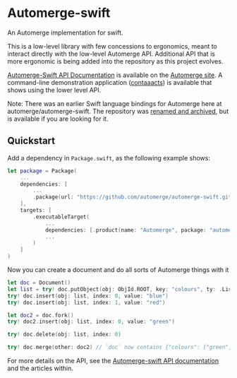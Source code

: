 # Automerge-swift

An Automerge implementation for swift.

This is a low-level library with few concessions to ergonomics, meant to interact directly with the low-level Automerge API.
Additional API that is more ergonomic is being added into the repository as this project evolves.

[Automerge-Swift API Documentation](https://automerge.org/automerge-swift/documentation/automerge/) is available on the [Automerge site](https://automerge.org/).
A command-line demonstration application ([contaaacts](https://github.com/automerge/contaaacts)) is available that shows using the lower level API.

Note: There was an earlier Swift language bindings for Automerge here at automerge/automerge-swift.
The repository was [renamed and archived](https://github.com/automerge/automerge-swift-archived), but is available if you are looking for it.

## Quickstart

Add a dependency in `Package.swift`, as the following example shows:

```swift
let package = Package(
    ...
    dependencies: [
        ...
        .package(url: "https://github.com/automerge/automerge-swift.git", from: "0.5.2")
    ],
    targets: [
        .executableTarget(
            ...
            dependencies: [.product(name: "Automerge", package: "automerge-swift")],
            ...
        )
    ]
)
```

Now you can create a document and do all sorts of Automerge things with it

```swift
let doc = Document()
let list = try! doc.putObject(obj: ObjId.ROOT, key: "colours", ty: .List)
try! doc.insert(obj: list, index: 0, value: "blue")
try! doc.insert(obj: list, index: 1, value: "red")

let doc2 = doc.fork()
try! doc2.insert(obj: list, index: 0, value: "green")

try! doc.delete(obj: list, index: 0)

try! doc.merge(other: doc2) // `doc` now contains {"colours": ["green", "red"]}
```

For more details on the API, see the [Automerge-swift API documentation](https://automerge.org/automerge-swift/documentation/automerge/) and the articles within.
